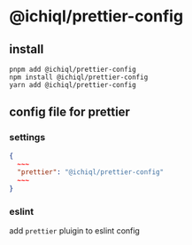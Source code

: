 # @ichiql/prettier-config

## install

```shell
pnpm add @ichiql/prettier-config
npm install @ichiql/prettier-config
yarn add @ichiql/prettier-config
```

## config file for prettier

### settings

```json:package.json
{
  ~~~
  "prettier": "@ichiql/prettier-config"
  ~~~
}
```

### eslint

add `prettier` pluigin to eslint config
